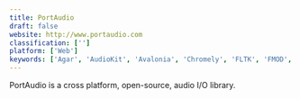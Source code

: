 ```yaml
---
title: PortAudio
draft: false 
website: http://www.portaudio.com
classification: ['']
platform: ['Web']
keywords: ['Agar', 'AudioKit', 'Avalonia', 'Chromely', 'FLTK', 'FMOD', 'FMOD Ex', 'Fox toolkit', 'GTK', 'JUCE', 'KFR', 'Material Design for Angular', 'Material-UI', 'Nana C Library', 'NodeGUI', 'OpenAL', 'OpenAL Soft', 'Qt', 'Qt Creator', 'RtAudio', 'UIKit', 'Wwise', 'wxWidgets']
---
```

PortAudio is a cross platform, open-source, audio I/O library.